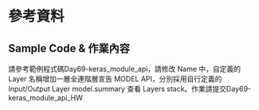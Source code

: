 # 參考資料
## Sample Code & 作業內容
請參考範例程式碼Day69-keras_module_api，請修改 Name 中，自定義的 Layer 名稱增加一層全連階層宣告 MODEL API，分別採用自行定義的 Input/Output Layer model.summary 查看 Layers stack。作業請提交Day69-keras_module_api_HW
